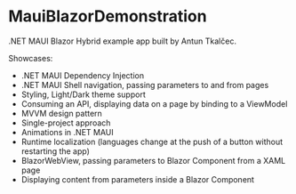 # MauiBlazorDemonstration

.NET MAUI Blazor Hybrid example app built by Antun Tkalčec.

Showcases:
  - .NET MAUI Dependency Injection
  - .NET MAUI Shell navigation, passing parameters to and from pages
  - Styling, Light/Dark theme support
  - Consuming an API, displaying data on a page by binding to a ViewModel
  - MVVM design pattern
  - Single-project approach
  - Animations in .NET MAUI 
  - Runtime localization (languages change at the push of a button without restarting the app)
  - BlazorWebView, passing parameters to Blazor Component from a XAML page
  - Displaying content from parameters inside a Blazor Component
